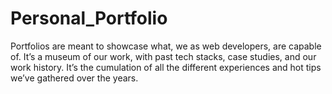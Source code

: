 # Personal_Portfolio
Portfolios are meant to showcase what, we as web developers, are capable of. It’s a museum of our work, with past tech stacks, case studies, and our work history. It’s the cumulation of all the different experiences and hot tips we’ve gathered over the years.
